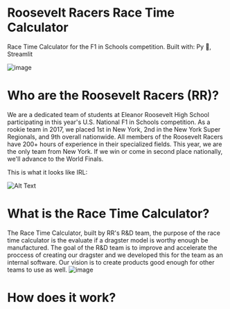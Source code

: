 # Roosevelt Racers Race Time Calculator

Race Time Calculator for the F1 in Schools competition.
Built with: Py 🐍, Streamlit

![image](https://user-images.githubusercontent.com/65325330/145687364-e29bea4a-81fe-4cdd-abcf-32a9a2add9e1.png)

# Who are the Roosevelt Racers (RR)?

We are a dedicated team of students at Eleanor Roosevelt High School participating in this year's U.S. National F1 in Schools competition. As a rookie team in 2017, we placed 1st in New York, 2nd in the New York Super Regionals, and 9th overall nationwide. All members of the Roosevelt Racers have 200+ hours of experience in their specialized fields. This year, we are the only team from New York. If we win or come in second place nationally, we'll advance to the World Finals.

This is what it looks like IRL:

![Alt Text](https://media.giphy.com/media/SCuZ1vPVJXdi2e95Hc/giphy.gif)

# What is the Race Time Calculator?

The Race Time Calculator, built by RR's R&D team, the purpose of the race time calculator is the evaluate if a dragster model is worthy enough be manufactured. The goal of the R&D team is to improve and accelerate the proccess of creating our dragster and we developed this for the team as an internal software. Our vision is to create products good enough for other teams to use as well.
![image](https://user-images.githubusercontent.com/65325330/145687502-010de8e2-9607-4480-90bd-4636e97b79c9.png)

# How does it work?




